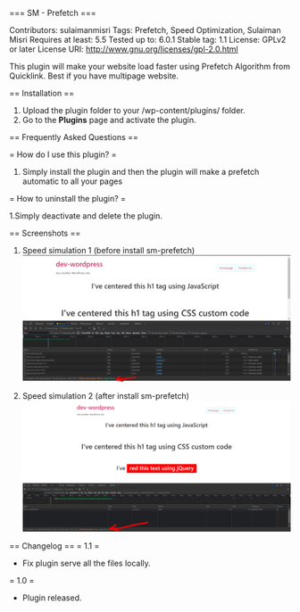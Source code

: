 === SM - Prefetch ===
 
Contributors: sulaimanmisri
Tags: Prefetch, Speed Optimization, Sulaiman Misri
Requires at least: 5.5
Tested up to: 6.0.1
Stable tag: 1.1
License: GPLv2 or later
License URI: http://www.gnu.org/licenses/gpl-2.0.html
  
This plugin will make your website load faster using Prefetch Algorithm from Quicklink. Best if you have multipage website.
  
== Installation ==
  
1. Upload the plugin folder to your /wp-content/plugins/ folder.
1. Go to the **Plugins** page and activate the plugin.
  
== Frequently Asked Questions ==
  
= How do I use this plugin? =
  
1. Simply install the plugin and then the plugin will make a prefetch automatic to all your pages
  
= How to uninstall the plugin? =
  
1.Simply deactivate and delete the plugin. 
  
== Screenshots ==
1. Speed simulation 1 (before install sm-prefetch)
<img src="includes/img/speed-simulation-2.PNG"
     alt="speed-simulation-2.PNG" />

2. Speed simulation 2 (after install sm-prefetch)
<img src="includes/img/speed-simulation-3.PNG"
     alt="speed-simulation-2.PNG" />
  
== Changelog ==
= 1.1 =
* Fix plugin serve all the files locally.

= 1.0 =
* Plugin released. 